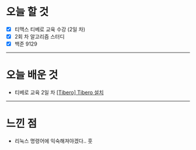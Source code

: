 # 오늘 할 것

- [x] 티맥스 티베로 교육 수강 (2일 차)
- [x] 2회 차 알고리즘 스터디 
- [x] 백준 9129

---

# 오늘 배운 것


- 티베로 교육 2일 차 [[Tibero] Tibero 설치](https://github.com/suran-kim/cnu_backend_TIL/blob/456cbf8687d30d2050c61098d2b98b7eac2e1c87/Study/Tibero/%5BTibero%5D%20Tibero%20%EC%84%A4%EC%B9%98.md)

---

# 느낀 점
- 리눅스 명령어에 익숙해져야겠다.. 훗

<br/>